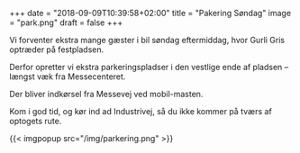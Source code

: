+++
date = "2018-09-09T10:39:58+02:00"
title = "Pakering Søndag"
image = "park.png"
draft = false
+++


Vi forventer ekstra mange gæster i bil søndag eftermiddag, hvor Gurli Gris optræder på festpladsen. 

Derfor opretter vi ekstra parkeringspladser i den vestlige ende af pladsen – længst væk fra Messecenteret. 

Der bliver indkørsel fra Messevej ved mobil-masten. 

Kom i god tid, og kør ind ad Industrivej, så du ikke kommer på tværs af optogets rute.

{{< imgpopup src="/img/parkering.png" >}}